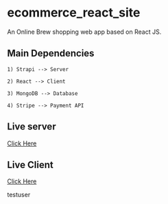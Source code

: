 # ecommerce_react_site

An Online Brew shopping web app based on React JS.

## Main Dependencies

```
1) Strapi --> Server

2) React --> Client

3) MongoDB --> Database

4) Stripe --> Payment API
```

## Live server

[Click Here](https://strapi-brewlala-server.herokuapp.com/admin)

## Live Client

[Click Here](https://arunrr.github.io/ecommerce_react_site/)

testuser
